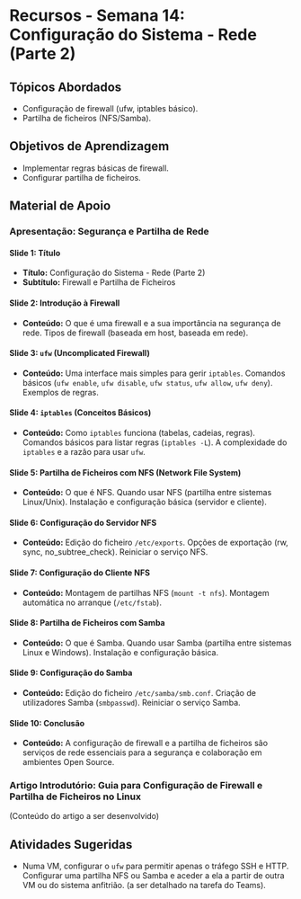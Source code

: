 # Recursos - Semana 14: Configuração do Sistema - Rede (Parte 2)

## Tópicos Abordados
*   Configuração de firewall (ufw, iptables básico).
*   Partilha de ficheiros (NFS/Samba).

## Objetivos de Aprendizagem
*   Implementar regras básicas de firewall.
*   Configurar partilha de ficheiros.

## Material de Apoio

### Apresentação: Segurança e Partilha de Rede

#### Slide 1: Título
*   **Título:** Configuração do Sistema - Rede (Parte 2)
*   **Subtítulo:** Firewall e Partilha de Ficheiros

#### Slide 2: Introdução à Firewall
*   **Conteúdo:** O que é uma firewall e a sua importância na segurança de rede. Tipos de firewall (baseada em host, baseada em rede).

#### Slide 3: `ufw` (Uncomplicated Firewall)
*   **Conteúdo:** Uma interface mais simples para gerir `iptables`. Comandos básicos (`ufw enable`, `ufw disable`, `ufw status`, `ufw allow`, `ufw deny`). Exemplos de regras.

#### Slide 4: `iptables` (Conceitos Básicos)
*   **Conteúdo:** Como `iptables` funciona (tabelas, cadeias, regras). Comandos básicos para listar regras (`iptables -L`). A complexidade do `iptables` e a razão para usar `ufw`.

#### Slide 5: Partilha de Ficheiros com NFS (Network File System)
*   **Conteúdo:** O que é NFS. Quando usar NFS (partilha entre sistemas Linux/Unix). Instalação e configuração básica (servidor e cliente).

#### Slide 6: Configuração do Servidor NFS
*   **Conteúdo:** Edição do ficheiro `/etc/exports`. Opções de exportação (rw, sync, no_subtree_check). Reiniciar o serviço NFS.

#### Slide 7: Configuração do Cliente NFS
*   **Conteúdo:** Montagem de partilhas NFS (`mount -t nfs`). Montagem automática no arranque (`/etc/fstab`).

#### Slide 8: Partilha de Ficheiros com Samba
*   **Conteúdo:** O que é Samba. Quando usar Samba (partilha entre sistemas Linux e Windows). Instalação e configuração básica.

#### Slide 9: Configuração do Samba
*   **Conteúdo:** Edição do ficheiro `/etc/samba/smb.conf`. Criação de utilizadores Samba (`smbpasswd`). Reiniciar o serviço Samba.

#### Slide 10: Conclusão
*   **Conteúdo:** A configuração de firewall e a partilha de ficheiros são serviços de rede essenciais para a segurança e colaboração em ambientes Open Source.

### Artigo Introdutório: Guia para Configuração de Firewall e Partilha de Ficheiros no Linux

(Conteúdo do artigo a ser desenvolvido)

## Atividades Sugeridas
*   Numa VM, configurar o `ufw` para permitir apenas o tráfego SSH e HTTP. Configurar uma partilha NFS ou Samba e aceder a ela a partir de outra VM ou do sistema anfitrião. (a ser detalhado na tarefa do Teams).


